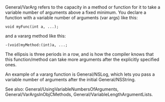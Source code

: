 General/VarArg refers to the capacity in a method or function for it to take a variable number of arguments above a fixed minimum. You declare a function with a variable number of arguments (var args) like this:

    void myFunc(int a, ...);

and a vararg method like this:

    -(void)myMethod:(int)a, ...;

The ellipsis is three periods in a row, and is how the compiler knows that this function/method can take more arguments after the explicitly specified ones.

An example of a vararg function is General/NSLog, which lets you pass a variable number of arguments after the initial General/NSString.

See also: General/UsingVariableNumbersOfArguments, General/VarArgsInObjCMethods, General/VariableLengthArgumentLists.